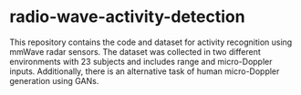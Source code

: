 # radio-wave-activity-detection
This repository contains the code and dataset for activity recognition using mmWave radar sensors. The dataset was collected in two different environments with 23 subjects and includes range and micro-Doppler inputs. Additionally, there is an alternative task of human micro-Doppler generation using GANs.
